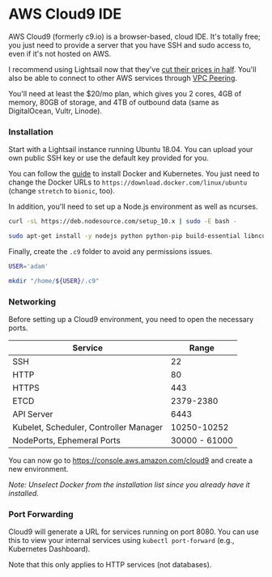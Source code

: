 # AWS Cloud9 IDE

AWS Cloud9 (formerly c9.io) is a browser-based, cloud IDE. It's totally free; you just need to
provide a server that you have SSH and sudo access to, even if it's not hosted on AWS.

I recommend using Lightsail now that they've [cut their prices in half](https://aws.amazon.com/about-aws/whats-new/2018/08/amazon-lightsail-announces-50-percent-price-drop-and-two-new-instance-sizes).
You'll also be able to connect to other AWS services through [VPC Peering](https://docs.aws.amazon.com/vpc/latest/peering/what-is-vpc-peering.html).

You'll need at least the $20/mo plan, which gives you 2 cores, 4GB of memory, 80GB of storage, and
4TB of outbound data (same as DigitalOcean, Vultr, Linode).

### Installation

Start with a Lightsail instance running Ubuntu 18.04. You can upload your own public SSH key or use
the default key provided for you.

You can follow the [guide](../kubeadm/) to install Docker and Kubernetes. You just need to change
the Docker URLs to `https://download.docker.com/linux/ubuntu` (change `stretch` to `bionic`, too).

In addition, you'll need to set up a Node.js environment as well as ncurses.

```bash
curl -sL https://deb.nodesource.com/setup_10.x | sudo -E bash -

sudo apt-get install -y nodejs python python-pip build-essential libncurses5-dev
```

Finally, create the `.c9` folder to avoid any permissions issues.

```bash
USER='adam'

mkdir "/home/${USER}/.c9"
```

### Networking

Before setting up a Cloud9 environment, you need to open the necessary ports.

| Service                                | Range         |
|----------------------------------------|---------------|
| SSH                                    | 22            |
| HTTP                                   | 80            |
| HTTPS                                  | 443           |
| ETCD                                   | 2379-2380     |
| API Server                             | 6443          |
| Kubelet, Scheduler, Controller Manager | 10250-10252   |
| NodePorts, Ephemeral Ports             | 30000 - 61000 |

You can now go to <https://console.aws.amazon.com/cloud9> and create a new environment.

_Note: Unselect Docker from the installation list since you already have it installed._

### Port Forwarding

Cloud9 will generate a URL for services running on port 8080. You can use this to view your internal
services using `kubectl port-forward` (e.g., Kubernetes Dashboard).

Note that this only applies to HTTP services (not databases).
